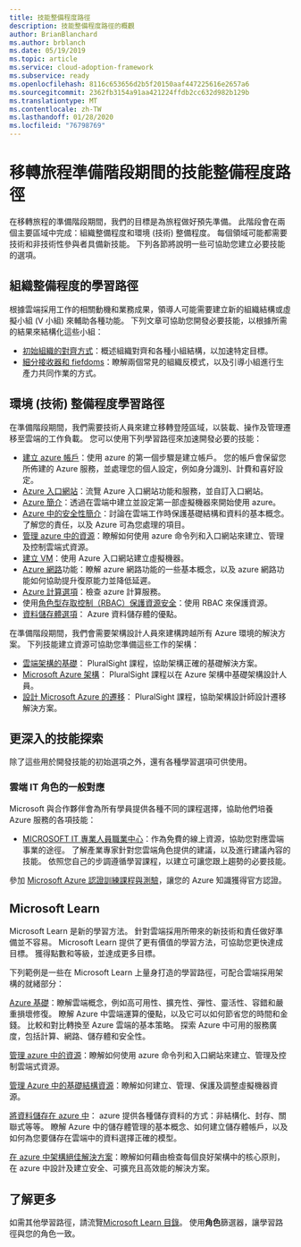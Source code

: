 ```yaml
---
title: 技能整備程度路徑
description: 技能整備程度路徑的概觀
author: BrianBlanchard
ms.author: brblanch
ms.date: 05/19/2019
ms.topic: article
ms.service: cloud-adoption-framework
ms.subservice: ready
ms.openlocfilehash: 8116c653656d2b5f20150aaf447225616e2657a6
ms.sourcegitcommit: 2362fb3154a91aa421224ffdb2cc632d982b129b
ms.translationtype: MT
ms.contentlocale: zh-TW
ms.lasthandoff: 01/28/2020
ms.locfileid: "76798769"
---
```

# <a name="skills-readiness-path-during-the-ready-phase-of-a-migration-journey"></a>移轉旅程準備階段期間的技能整備程度路徑

在移轉旅程的準備階段期間，我們的目標是為旅程做好預先準備。 此階段會在兩個主要區域中完成：組織整備程度和環境 (技術) 整備程度。 每個領域可能都需要技術和非技術性參與者具備新技能。 下列各節將說明一些可協助您建立必要技能的選項。

## <a name="organizational-readiness-learning-paths"></a>組織整備程度的學習路徑

根據雲端採用工作的相關動機和業務成果，領導人可能需要建立新的組織結構或虛擬小組 (V 小組) 來輔助各種功能。 下列文章可協助您開發必要技能，以根據所需的結果來結構化這些小組：

- [初始組織的對齊方式](./index.md)：概述組織對齊和各種小組結構，以加速特定目標。
- [細分接收器和 fiefdoms](../organize/fiefdoms-silos.md)：瞭解兩個常見的組織反模式，以及引導小組進行生產力共同作業的方式。

## <a name="environmental-technical-readiness-learning-paths"></a>環境 (技術) 整備程度學習路徑

在準備階段期間，我們需要技術人員來建立移轉登陸區域，以裝載、操作及管理遷移至雲端的工作負載。 您可以使用下列學習路徑來加速開發必要的技能：

- [建立 azure 帳戶](https://docs.microsoft.com/learn/modules/create-an-azure-account)：使用 azure 的第一個步驟是建立帳戶。 您的帳戶會保留您所佈建的 Azure 服務，並處理您的個人設定，例如身分識別、計費和喜好設定。
- [Azure 入口網站](https://docs.microsoft.com/learn/modules/tour-azure-portal)：流覽 Azure 入口網站功能和服務，並自訂入口網站。
- [Azure 簡介](https://docs.microsoft.com/learn/modules/welcome-to-azure)：透過在雲端中建立並設定第一部虛擬機器來開始使用 azure。
- [Azure 中的安全性簡介](https://docs.microsoft.com/learn/modules/intro-to-security-in-azure)：討論在雲端工作時保護基礎結構和資料的基本概念。 了解您的責任，以及 Azure 可為您處理的項目。
- [管理 azure 中的資源](https://docs.microsoft.com/learn/paths/manage-resources-in-azure)：瞭解如何使用 azure 命令列和入口網站來建立、管理及控制雲端式資源。
- [建立 VM](https://docs.microsoft.com/learn/modules/create-windows-virtual-machine-in-azure)：使用 Azure 入口網站建立虛擬機器。
- [Azure 網路](https://docs.microsoft.com/learn/modules/intro-to-azure-networking)功能：瞭解 azure 網路功能的一些基本概念，以及 azure 網路功能如何協助提升復原能力並降低延遲。
- [Azure 計算選項](https://docs.microsoft.com/learn/modules/intro-to-azure-compute)：檢查 azure 計算服務。
- 使用[角色型存取控制（RBAC）保護資源安全](https://docs.microsoft.com/learn/modules/secure-azure-resources-with-rbac)：使用 RBAC 來保護資源。
- [資料儲存體選項](https://docs.microsoft.com/learn/modules/intro-to-data-in-azure/index)： Azure 資料儲存體的優點。

在準備階段期間，我們會需要架構設計人員來建構跨越所有 Azure 環境的解決方案。 下列技能建立資源可協助您準備這些工作的架構：

- [雲端架構的基礎](https://app.pluralsight.com/library/courses/cloud-architecture-foundations)： PluralSight 課程，協助架構正確的基礎解決方案。
- [Microsoft Azure 架構](https://app.pluralsight.com/library/courses/cloud-architecture-foundations)： PluralSight 課程以在 Azure 架構中基礎架構設計人員。
- [設計 Microsoft Azure 的遷移](https://app.pluralsight.com/library/courses/cloud-architecture-foundations)： PluralSight 課程，協助架構設計師設計遷移解決方案。

## <a name="deeper-skills-exploration"></a>更深入的技能探索

除了這些用於開發技能的初始選項之外，還有各種學習選項可供使用。

### <a name="typical-mappings-of-cloud-it-roles"></a>雲端 IT 角色的一般對應

Microsoft 與合作夥伴會為所有學員提供各種不同的課程選擇，協助他們培養 Azure 服務的各項技能：

- [MICROSOFT IT 專業人員職業中心](https://www.microsoft.com/itpro)：作為免費的線上資源，協助您對應雲端事業的途徑。 了解產業專家針對您雲端角色提供的建議，以及進行建議內容的技能。 依照您自己的步調遵循學習課程，以建立可讓您跟上趨勢的必要技能。

參加 [Microsoft Azure 認證訓練課程與測驗](https://www.microsoft.com/learning/azure-certification.aspx)，讓您的 Azure 知識獲得官方認證。

## <a name="microsoft-learn"></a>Microsoft Learn

Microsoft Learn 是新的學習方法。 針對雲端採用所帶來的新技術和責任做好準備並不容易。 Microsoft Learn 提供了更有價值的學習方法，可協助您更快達成目標。 獲得點數和等級，並達成更多目標。

下列範例是一些在 Microsoft Learn 上量身打造的學習路徑，可配合雲端採用架構的就緒部分：

[Azure 基礎](https://docs.microsoft.com/learn/paths/azure-for-the-data-engineer)：瞭解雲端概念，例如高可用性、擴充性、彈性、靈活性、容錯和嚴重損壞修復。  瞭解 Azure 中雲端運算的優點，以及它可以如何節省您的時間和金錢。 比較和對比轉換至 Azure 雲端的基本策略。 探索 Azure 中可用的服務廣度，包括計算、網路、儲存體和安全性。

[管理 azure 中的資源](https://docs.microsoft.com/learn/paths/azure-for-the-data-engineer)：瞭解如何使用 azure 命令列和入口網站來建立、管理及控制雲端式資源。

[管理 Azure 中的基礎結構資源](https://docs.microsoft.com/learn/paths/administer-infrastructure-resources-in-azure)：瞭解如何建立、管理、保護及調整虛擬機器資源。

[將資料儲存在 azure 中](https://docs.microsoft.com/learn/paths/store-data-in-azure)： azure 提供各種儲存資料的方式：非結構化、封存、關聯式等等。 瞭解 Azure 中的儲存體管理的基本概念、如何建立儲存體帳戶，以及如何為您要儲存在雲端中的資料選擇正確的模型。

[在 azure 中架構絕佳解決方案](https://docs.microsoft.com/learn/paths/architect-great-solutions-in-azure)：瞭解如何藉由檢查每個良好架構中的核心原則，在 azure 中設計及建立安全、可擴充且高效能的解決方案。

## <a name="learn-more"></a>了解更多

如需其他學習路徑，請流覽[Microsoft Learn 目錄](https://docs.microsoft.com/learn/browse)。 使用**角色**篩選器，讓學習路徑與您的角色一致。

